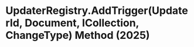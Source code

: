 # UpdaterRegistry.AddTrigger(UpdaterId, Document, ICollection<ElementId>, ChangeType) Method (2025)

﻿